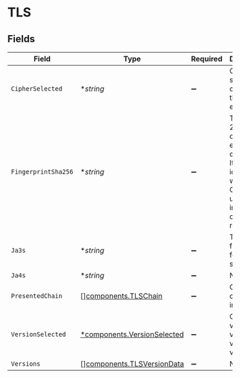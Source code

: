 # TLS


## Fields

| Field                                                                                                                     | Type                                                                                                                      | Required                                                                                                                  | Description                                                                                                               |
| ------------------------------------------------------------------------------------------------------------------------- | ------------------------------------------------------------------------------------------------------------------------- | ------------------------------------------------------------------------------------------------------------------------- | ------------------------------------------------------------------------------------------------------------------------- |
| `CipherSelected`                                                                                                          | **string*                                                                                                                 | :heavy_minus_sign:                                                                                                        | Cipher suite chosen for the exchange.                                                                                     |
| `FingerprintSha256`                                                                                                       | **string*                                                                                                                 | :heavy_minus_sign:                                                                                                        | The SHA-256 digest of the entire raw certificate. Its unique identifier, which Censys uses to index certificates records. |
| `Ja3s`                                                                                                                    | **string*                                                                                                                 | :heavy_minus_sign:                                                                                                        | The JA3S fingerprint for this service.                                                                                    |
| `Ja4s`                                                                                                                    | **string*                                                                                                                 | :heavy_minus_sign:                                                                                                        | N/A                                                                                                                       |
| `PresentedChain`                                                                                                          | [][components.TLSChain](../../models/components/tlschain.md)                                                              | :heavy_minus_sign:                                                                                                        | Certificate chain information.                                                                                            |
| `VersionSelected`                                                                                                         | [*components.VersionSelected](../../models/components/versionselected.md)                                                 | :heavy_minus_sign:                                                                                                        | Certificate version v1(0), v2(1), v3(2).                                                                                  |
| `Versions`                                                                                                                | [][components.TLSVersionData](../../models/components/tlsversiondata.md)                                                  | :heavy_minus_sign:                                                                                                        | N/A                                                                                                                       |